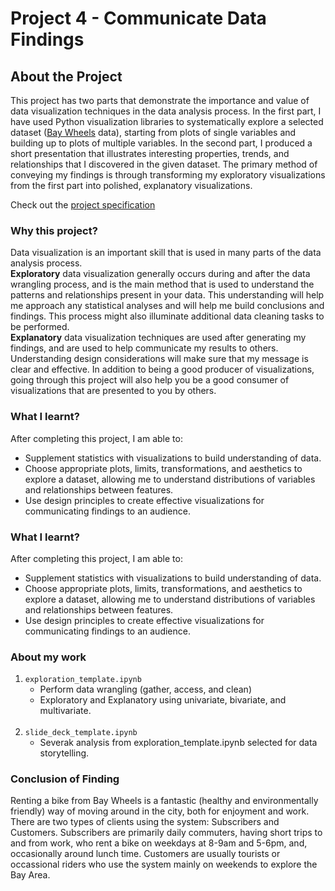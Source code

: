# Project 4 - Communicate Data Findings

## About the Project
This project has two parts that demonstrate the importance and value of data visualization techniques in the data analysis process. In the first part, I have used Python visualization libraries to systematically explore a selected dataset ([Bay Wheels]([https://www.fordgobike.com/system-data](https://www.fordgobike.com/system-data)) data), starting from plots of single variables and building up to plots of multiple variables. In the second part, I produced a short presentation that illustrates interesting properties, trends, and relationships that I discovered in the given dataset. The primary method of conveying my findings is through transforming my exploratory visualizations from the first part into polished, explanatory visualizations.

Check out the [project specification ]([https://review.udacity.com/#!/rubrics/1795/view](https://review.udacity.com/#!/rubrics/1795/view))

### Why this project?

Data visualization is an important skill that is used in many parts of the data analysis process.  
**Exploratory**  data visualization generally occurs during and after the data wrangling process, and is the main method that is used to understand the patterns and relationships present in your data. This understanding will help me approach any statistical analyses and will help me build conclusions and findings. This process might also illuminate additional data cleaning tasks to be performed.  
**Explanatory**  data visualization techniques are used after generating my findings, and are used to help communicate my results to others. Understanding design considerations will make sure that my message is clear and effective. In addition to being a good producer of visualizations, going through this project will also help you be a good consumer of visualizations that are presented to you by others.

### What I learnt?

After completing this project, I am able to:

-   Supplement statistics with visualizations to build understanding of data.
-   Choose appropriate plots, limits, transformations, and aesthetics to explore a dataset, allowing me to understand distributions of variables and relationships between features.
-   Use design principles to create effective visualizations for communicating findings to an audience.

### What I learnt?

After completing this project, I am able to:

-   Supplement statistics with visualizations to build understanding of data.
-   Choose appropriate plots, limits, transformations, and aesthetics to explore a dataset, allowing me to understand distributions of variables and relationships between features.
-   Use design principles to create effective visualizations for communicating findings to an audience.

### About my work

1. `exploration_template.ipynb` 
    - Perform data wrangling (gather, access, and clean)
    - Exploratory and Explanatory using univariate, bivariate, and multivariate.
<br><br>
2. `slide_deck_template.ipynb`
    - Severak analysis from exploration_template.ipynb selected for data storytelling.
    
### Conclusion of Finding
Renting a bike from Bay Wheels is a fantastic (healthy and environmentally friendly) way of moving around in the city, both for enjoyment and work. There are two types of clients using the system: Subscribers and Customers. Subscribers are primarily daily commuters, having short trips to and from work, who rent a bike on weekdays at 8-9am and 5-6pm, and, occasionally around lunch time. Customers are usually tourists or occassional riders who use the system mainly on weekends to explore the Bay Area.
